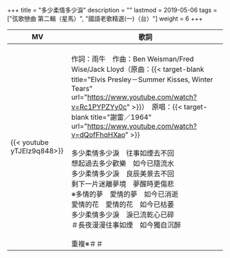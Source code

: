 +++
title = "多少柔情多少淚"
description = ""
lastmod = 2019-05-06
tags = ["弦歌戀曲 第二輯（星馬）", "國語老歌精選(一)（台）"]
weight = 6
+++

MV  | 歌詞  
--------------|-------
{{< youtube yTJEIz9q848>}}|<br/>作詞：雨牛　作曲：Ben Weisman/Fred Wise/Jack Lloyd（原曲：{{< target-blank title="Elvis Presley－Summer Kisses, Winter Tears" url="https://www.youtube.com/watch?v=Rc1PYPZYy0c" >}}）　原唱：{{< target-blank title="謝雷／1964" url="https://www.youtube.com/watch?v=dQofFhqHXao" >}}<br/><br/>多少柔情多少淚　往事如煙去不回<br/>想起過去多少歡樂　如今已隨流水<br/>多少柔情多少淚　良辰美景去不回<br/>剩下一片迷離夢境　夢醒時更傷悲<br/>※多情的夢　愛情的夢　如今已消逝<br/>愛情的花　愛情的花　如今已枯萎<br/>多少柔情多少淚　淚已流乾心已碎<br/>＃長夜漫漫往事如煙　如今獨自沉醉<br/><br/>重複※＃＃